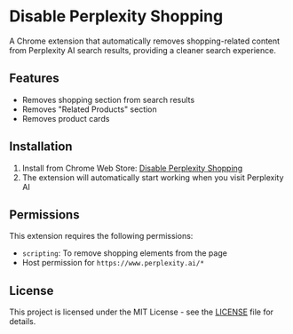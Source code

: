 # Disable Perplexity Shopping

A Chrome extension that automatically removes shopping-related content from Perplexity AI search results, providing a cleaner search experience.

## Features

- Removes shopping section from search results
- Removes "Related Products" section
- Removes product cards

## Installation

1. Install from Chrome Web Store: [Disable Perplexity Shopping](https://chromewebstore.google.com/detail/disable-perplexity-shoppi/cnafhmliippoaakphfonfimllahbgbmk)
2. The extension will automatically start working when you visit Perplexity AI

## Permissions

This extension requires the following permissions:
- `scripting`: To remove shopping elements from the page
- Host permission for `https://www.perplexity.ai/*`

## License

This project is licensed under the MIT License - see the [LICENSE](LICENSE) file for details.
